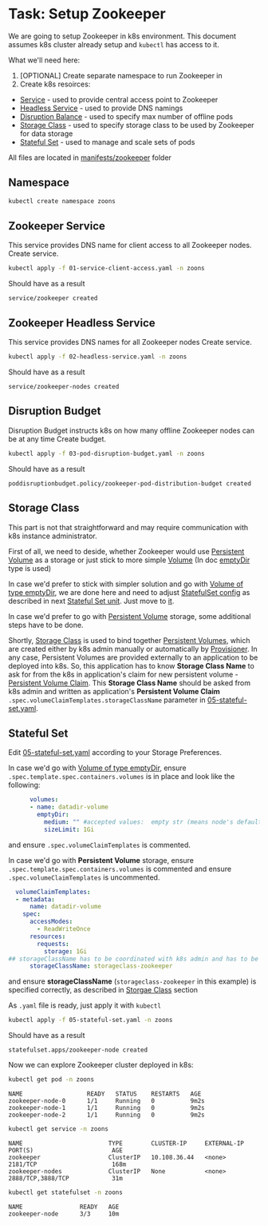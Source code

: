 # Task: Setup Zookeeper

We are going to setup Zookeeper in k8s environment.
This document assumes k8s cluster already setup and `kubectl` has access to it.

What we'll need here:
1. [OPTIONAL] Create separate namespace to run Zookeeper in 
1. Create k8s resoirces:
  * [Service](https://kubernetes.io/docs/concepts/services-networking/service/) - used to provide central access point to Zookeeper
  * [Headless Service](https://kubernetes.io/docs/concepts/services-networking/service/#headless-services) - used to provide DNS namings
  * [Disruption Balance](https://kubernetes.io/docs/concepts/workloads/pods/disruptions/) - used to specify max number of offline pods
  * [Storage Class](https://kubernetes.io/docs/concepts/workloads/pods/disruptions/) - used to specify storage class to be used by Zookeeper for data storage
  * [Stateful Set](https://kubernetes.io/docs/concepts/workloads/controllers/statefulset/) - used to manage and scale sets of pods    
  
All files are located in [manifests/zookeeper](../manifests/zookeeper) folder

## Namespace
```bash
kubectl create namespace zoons
```
 
## Zookeeper Service
This service provides DNS name for client access to all Zookeeper nodes.
Create service.
```bash
kubectl apply -f 01-service-client-access.yaml -n zoons
```
Should have as a result
```text
service/zookeeper created
```

## Zookeeper Headless Service
This service provides DNS names for all Zookeeper nodes
Create service.
```bash
kubectl apply -f 02-headless-service.yaml -n zoons
```
Should have as a result
```text
service/zookeeper-nodes created
```

## Disruption Budget
Disruption Budget instructs k8s on how many offline Zookeeper nodes can be at any time
Create budget.
```bash
kubectl apply -f 03-pod-disruption-budget.yaml -n zoons
``` 
Should have as a result
```text
poddisruptionbudget.policy/zookeeper-pod-distribution-budget created
```

## Storage Class
This part is not that straightforward and may require communication with k8s instance administrator.

First of all, we need to deside, whether Zookeeper would use [Persistent Volume](https://kubernetes.io/docs/concepts/storage/persistent-volumes/) as a storage or just stick to more simple [Volume](https://kubernetes.io/docs/concepts/storage/volumes) (In doc [emptyDir](https://kubernetes.io/docs/concepts/storage/volumes/#emptydir) type is used)

In case we'd prefer to stick with simpler solution and go with [Volume of type emptyDir](https://kubernetes.io/docs/concepts/storage/volumes/#emptydir), we are done here and need to adjust [StatefulSet config](../manifests/zookeeper/05-stateful-set.yaml) as described in next [Stateful Set unit](#stateful-set). Just move to [it](#stateful-set).

In case we'd prefer to go with [Persistent Volume](https://kubernetes.io/docs/concepts/storage/persistent-volumes/) storage, some additional steps have to be done.

Shortly, [Storage Class](https://kubernetes.io/docs/concepts/storage/storage-classes/) is used to bind together [Persistent Volumes](https://kubernetes.io/docs/concepts/storage/persistent-volumes/),
which are created either by k8s admin manually or automatically by [Provisioner](https://kubernetes.io/docs/concepts/storage/dynamic-provisioning/). In any case, Persistent Volumes are provided externally to an application to be deployed into k8s. So, this application has to know **Storage Class Name** to ask for from the k8s in application's claim for new persistent volume - [Persistent Volume Claim](https://kubernetes.io/docs/concepts/storage/persistent-volumes/#persistentvolumeclaims).
This **Storage Class Name** should be asked from k8s admin and written as application's **Persistent Volume Claim** `.spec.volumeClaimTemplates.storageClassName` parameter in [05-stateful-set.yaml](../manifests/zookeeper/05-stateful-set.yaml). 

## Stateful Set
Edit [05-stateful-set.yaml](../manifests/zookeeper/05-stateful-set.yaml) according to your Storage Preferences.

In case we'd go with [Volume of type emptyDir](https://kubernetes.io/docs/concepts/storage/volumes/#emptydir), ensure `.spec.template.spec.containers.volumes` is in place and look like the following:
```yaml
      volumes:
      - name: datadir-volume
        emptyDir:
          medium: "" #accepted values:  empty str (means node's default medium) or Memory
          sizeLimit: 1Gi
```
and ensure `.spec.volumeClaimTemplates` is commented.

In case we'd go with **Persistent Volume** storage, ensure `.spec.template.spec.containers.volumes` is commented and ensure `.spec.volumeClaimTemplates` is uncommented.
```yaml
  volumeClaimTemplates:
  - metadata:
      name: datadir-volume
    spec:
      accessModes:
        - ReadWriteOnce
      resources:
        requests:
          storage: 1Gi
## storageClassName has to be coordinated with k8s admin and has to be created as a `kind: StorageClass` resource
      storageClassName: storageclass-zookeeper
```
and ensure **storageClassName** (`storageclass-zookeeper` in this example) is specified correctly, as described in [Storgae Class](#storage-class) section

As `.yaml` file is ready, just apply it with `kubectl`
```bash
kubectl apply -f 05-stateful-set.yaml -n zoons
```
Should have as a result
```text
statefulset.apps/zookeeper-node created
```

Now we can explore Zookeeper cluster deployed in k8s:

```bash
kubectl get pod -n zoons
```

```text
NAME                  READY   STATUS    RESTARTS   AGE
zookeeper-node-0      1/1     Running   0          9m2s
zookeeper-node-1      1/1     Running   0          9m2s
zookeeper-node-2      1/1     Running   0          9m2s
```

```bash
kubectl get service -n zoons
```

```text
NAME                        TYPE        CLUSTER-IP     EXTERNAL-IP   PORT(S)                      AGE
zookeeper                   ClusterIP   10.108.36.44   <none>        2181/TCP                     168m
zookeeper-nodes             ClusterIP   None           <none>        2888/TCP,3888/TCP            31m
```

```bash
kubectl get statefulset -n zoons
```

```text
NAME                READY   AGE
zookeeper-node      3/3     10m
```
